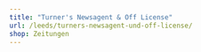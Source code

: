 ```yaml
---
title: "Turner's Newsagent & Off License"
url: /leeds/turners-newsagent-und-off-license/
shop: Zeitungen
---
```

